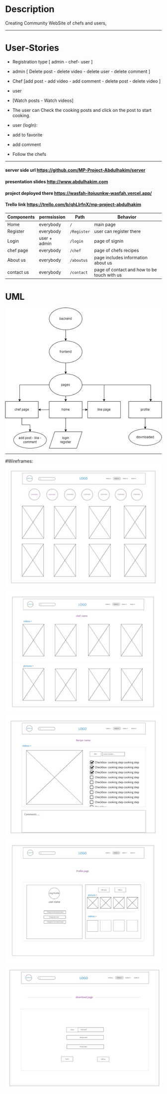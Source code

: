 # Description
Creating Community WebSite of chefs and users, 


---

# User-Stories

- Registration type [ admin - chef- user ]

- admin [ Delete post - delete video - delete user - delete comment ]

- Chef [add post - add video - add comment - delete post - delete video ]



- user
- [Watch posts - Watch videos]
- The user can Check the cooking posts and click on the post to start cooking.
- user (logIn):
- add to favorite
- add comment 
- Follow the chefs
---
#### server side url https://github.com/MP-Project-Abdulhakim/server
#### presentation slides http://www.abdulhakim.com
#### project deployed there https://wasfah-itoiuunkw-wasfah.vercel.app/
#### Trello link https://trello.com/b/qhLIrfnX/mp-project-abdulhakim


 Components |  permsission  |    Path  |  Behavior |                              
------------|---------------| ---------| ---------
 Home       |  everybody     |`/`       |   main page 
  Register  |  everybody     |`/Register`|    user can register there                 
   Login    | user + admin  |`/login`  |       page of signin              
 chef page   |everybody  |`/chef`|   page of chefs recipes
  About us  |   everybody    |`/aboutus` |  page includes information about us
 contact us |   everybody    |`/contact` |         page of contact and how to be touch with us
       
# UML
![ER Diagram](https://github.com/AbdulhakimAloudah/User-Stories/blob/main/img/Untitled%20Diagram.drawio%20(5).png
)

---
#Wireframes:
![ER Diagram](https://github.com/AbdulhakimAloudah/User-Stories/blob/main/img/home.jpg)
![ER Diagram](https://github.com/AbdulhakimAloudah/User-Stories/blob/main/img/chefP.jpg)
![ER Diagram](https://github.com/AbdulhakimAloudah/User-Stories/blob/main/img/re.jpg)
![ER Diagram](https://github.com/AbdulhakimAloudah/User-Stories/blob/main/img/profile%20.jpg)
![ER Diagram](https://github.com/AbdulhakimAloudah/User-Stories/blob/main/img/d-page.jpg)

